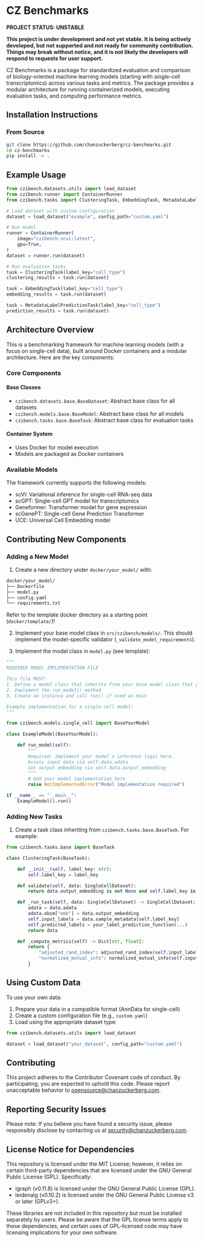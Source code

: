 # CZ Benchmarks

**PROJECT STATUS: UNSTABLE**

**This project is under development and not yet stable. It is being actively developed, but not supported and not ready for community contribution. Things may break without notice, and it is not likely the developers will respond to requests for user support.**

CZ Benchmarks is a package for standardized evaluation and comparison of biology-oriented machine learning models (starting with single-cell transcriptomics) across various tasks and metrics. The package provides a modular architecture for running containerized models, executing evaluation tasks, and computing performance metrics.

## Installation Instructions

### From Source

```bash
git clone https://github.com/chanzuckerberg/cz-benchmarks.git
cd cz-benchmarks
pip install -e .
```

## Example Usage

```python
from czibench.datasets.utils import load_dataset
from czibench.runner import ContainerRunner
from czibench.tasks import ClusteringTask, EmbeddingTask, MetadataLabelPredictionTask

# Load dataset with custom configuration
dataset = load_dataset("example", config_path="custom.yaml")

# Run model
runner = ContainerRunner(
    image="czibench-scvi:latest",
    gpu=True,
)
dataset = runner.run(dataset)

# Run evaluation tasks
task = ClusteringTask(label_key="cell_type")
clustering_results = task.run(dataset)

task = EmbeddingTask(label_key="cell_type")
embedding_results = task.run(dataset)

task = MetadataLabelPredictionTask(label_key="cell_type")
prediction_results = task.run(dataset)
```

## Architecture Overview

This is a benchmarking framework for machine learning models (with a focus on single-cell data), built around Docker containers and a modular architecture. Here are the key components:

### Core Components

#### Base Classes

- `czibench.datasets.base.BaseDataset`: Abstract base class for all datasets
- `czibench.models.base.BaseModel`: Abstract base class for all models
- `czibench.tasks.base.BaseTask`: Abstract base class for evaluation tasks

#### Container System

- Uses Docker for model execution
- Models are packaged as Docker containers


### Available Models

The framework currently supports the following models:

- scVI: Variational inference for single-cell RNA-seq data
- scGPT: Single-cell GPT model for transcriptomics
- Geneformer: Transformer model for gene expression
- scGenePT: Single-cell Gene Prediction Transformer
- UCE: Universal Cell Embedding model

## Contributing New Components

### Adding a New Model

1. Create a new directory under `docker/your_model/` with:

```markdown
docker/your_model/
├── Dockerfile
├── model.py
├── config.yaml
└── requirements.txt
```

Refer to the template docker directory as a starting point (`docker/template/`)!

2. Implement your base model class in `src/czibench/models/`. This should implement the model-specific validator (`_validate_model_requirements`).

3. Implement the model class in `model.py` (see template):

```python
"""
REQUIRED MODEL IMPLEMENTATION FILE

This file MUST:
1. Define a model class that inherits from your base model class that you implemented in the benchmarking library (e.g. ScviValidator)
2. Implement the run_model() method
3. Create an instance and call run() if used as main

Example implementation for a single-cell model:
"""

from czibench.models.single_cell import BaseYourModel

class ExampleModel(BaseYourModel):

    def run_model(self):
        """
        Required: Implement your model's inference logic here.
        Access input data via self.data.adata
        Set output embedding via self.data.output_embedding
        """
        # Add your model implementation here
        raise NotImplementedError("Model implementation required")

if __name__ == "__main__":
    ExampleModel().run()
```

### Adding New Tasks

1. Create a task class inheriting from `czibench.tasks.base.BaseTask`. For example:

```python
from czibench.tasks.base import BaseTask

class ClusteringTask(BaseTask):

    def __init__(self, label_key: str):
        self.label_key = label_key

    def validate(self, data: SingleCellDataset):
        return data.output_embedding is not None and self.label_key in data.sample_metadata.columns

    def _run_task(self, data: SingleCellDataset) -> SingleCellDataset:
        adata = data.adata
        adata.obsm["emb"] = data.output_embedding
        self.input_labels = data.sample_metadata[self.label_key]
        self.predicted_labels = your_label_prediction_function(...)
        return data

    def _compute_metrics(self) -> Dict[str, float]:
        return {
            "adjusted_rand_index": adjusted_rand_index(self.input_labels, self.predicted_labels),
            "normalized_mutual_info": normalized_mutual_info(self.input_labels, self.predicted_labels),
        }
```

## Using Custom Data

To use your own data:

1. Prepare your data in a compatible format (AnnData for single-cell)
2. Create a custom configuration file (e.g., `custom.yaml`)
3. Load using the appropriate dataset type:

```python
from czibench.datasets.utils import load_dataset

dataset = load_dataset("your_dataset", config_path="custom.yaml")
```

## Contributing
This project adheres to the Contributor Covenant code of conduct. By participating, you are expected to uphold this code. Please report unacceptable behavior to opensource@chanzuckerberg.com.

## Reporting Security Issues
Please note: If you believe you have found a security issue, please responsibly disclose by contacting us at security@chanzuckerberg.com.

## License Notice for Dependencies
This repository is licensed under the MIT License; however, it relies on certain third-party dependencies that are licensed under the GNU General Public License (GPL). Specifically:
- igraph (v0.11.8) is licensed under the GNU General Public License (GPL).
- leidenalg (v0.10.2) is licensed under the GNU General Public License v3 or later (GPLv3+).

These libraries are not included in this repository but must be installed separately by users. Please be aware that the GPL license terms apply to these dependencies, and certain uses of GPL-licensed code may have licensing implications for your own software.